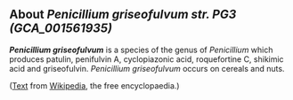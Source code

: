 About *Penicillium griseofulvum str. PG3 (GCA\_001561935)* 
----------------------------------------------------------



***Penicillium griseofulvum*** is a species of the genus of
*Penicillium* which produces patulin, penifulvin A, cyclopiazonic acid,
roquefortine C, shikimic acid and griseofulvin. *Penicillium
griseofulvum* occurs on cereals and nuts.

([Text](http://en.wikipedia.org/wiki/Penicillium_griseofulvum) from
[Wikipedia](http://en.wikipedia.org/), the free encyclopaedia.)
